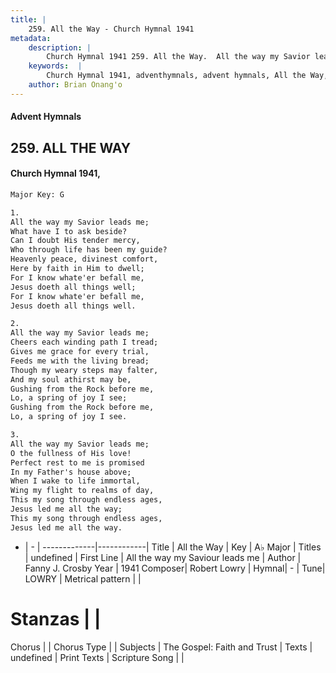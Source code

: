 ```yaml
---
title: |
    259. All the Way - Church Hymnal 1941
metadata:
    description: |
        Church Hymnal 1941 259. All the Way.  All the way my Savior leads me; What have I to ask beside? Can I doubt His tender mercy, Who through life has been my guide? Heavenly peace, divinest comfort, Here by faith in Him to dwell; For I know whate'er befall me, Jesus doeth all things well; For I know whate'er befall me, Jesus doeth all things well.  
    keywords:  |
        Church Hymnal 1941, adventhymnals, advent hymnals, All the Way, All the way my Saviour leads me. 
    author: Brian Onang'o
---
```


#### Advent Hymnals
## 259. ALL THE WAY
####  Church Hymnal 1941,

```txt
Major Key: G

1.
All the way my Savior leads me;
What have I to ask beside?
Can I doubt His tender mercy,
Who through life has been my guide?
Heavenly peace, divinest comfort,
Here by faith in Him to dwell;
For I know whate'er befall me,
Jesus doeth all things well;
For I know whate'er befall me,
Jesus doeth all things well.

2.
All the way my Savior leads me;
Cheers each winding path I tread;
Gives me grace for every trial,
Feeds me with the living bread;
Though my weary steps may falter,
And my soul athirst may be,
Gushing from the Rock before me,
Lo, a spring of joy I see;
Gushing from the Rock before me,
Lo, a spring of joy I see.

3.
All the way my Savior leads me;
O the fullness of His love!
Perfect rest to me is promised
In my Father's house above;
When I wake to life immortal,
Wing my flight to realms of day,
This my song through endless ages,
Jesus led me all the way;
This my song through endless ages,
Jesus led me all the way.


```

- |   -  |
-------------|------------|
Title | All the Way |
Key | A♭ Major |
Titles | undefined |
First Line | All the way my Saviour leads me |
Author | Fanny J. Crosby
Year | 1941
Composer| Robert Lowry |
Hymnal|  - |
Tune| LOWRY |
Metrical pattern | |
# Stanzas |  |
Chorus |  |
Chorus Type |  |
Subjects | The Gospel: Faith and Trust |
Texts | undefined |
Print Texts | 
Scripture Song |  |
    

